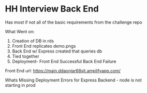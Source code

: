 # HH Interview Back End

Has most if not all of the basic requirements from the challenge repo

What Went on: 
1. Creation of DB in rds
2. Front End replicates demo.pngs
3. Back End w/ Express created that queries db
4. Tied together
5. Deployment- 
  Front End Successful
  Back End Failure

Front End url: https://main.ddaonjar68sjt.amplifyapp.com/

Whats Missing 
Deployment Errors for Express Backend - node is not starting in prod
